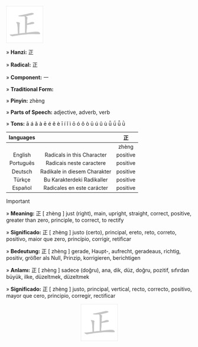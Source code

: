 <a href="https://dictionary.writtenchinese.com/worddetail/zheng/1041/1/1" target="blank"><img align="center" src="https://github.com/DeiseFreire/Chinese_dictionary/blob/main/Hanzi%20%E6%AD%A3/%E6%AD%A3.gif" alt="" height="100" /></a> 

» **Hanzi:** 正 

» **Radical:** 正 

» **Component:** 一 

» **Traditional Form:** 

» **Pinyin:** zhèng

» **Parts of Speech:** adjective, adverb, verb

» **Tons:** ā á ǎ à ē é ě è ī í ǐ ì ō ó ǒ ò ū ú ǔ ù ǖ ǘ ǚ ǜ 	

| languages  |  | 正 |
| :---: | :---: | :---: |
|  |  | zhèng |
| English | Radicals in this Character | positive | 
| Português |Radicais neste caractere | positive |
| Deutsch | Radikale in diesem Charakter | positive |
| Türkçe | Bu Karakterdeki Radikaller | positive |
| Español | Radicales en este carácter | positive |

> [!IMPORTANT]
>
> » **Meaning:** 正 [ zhèng ] just (right), main, upright, straight, correct, positive, greater than zero, principle, to correct, to rectify
>
> » **Significado:** 正 [ zhèng ] justo (certo), principal, ereto, reto, correto, positivo, maior que zero, princípio, corrigir, retificar
>
> » **Bedeutung:** 正 [ zhèng ] gerade, Haupt-, aufrecht, geradeaus, richtig, positiv, größer als Null, Prinzip, korrigieren, berichtigen
>
> » **Anlamı:** 正 [ zhèng ] sadece (doğru), ana, dik, düz, doğru, pozitif, sıfırdan büyük, ilke, düzeltmek, düzeltmek
> 
> » **Significado:** 正 [ zhèng ] justo, principal, vertical, recto, correcto, positivo, mayor que cero, principio, corregir, rectificar

<p align="center">
<a href="https://dictionary.writtenchinese.com/worddetail/zheng/1041/1/1" target="blank"><img align="center" src="https://github.com/DeiseFreire/Chinese_dictionary/blob/main/Hanzi%20%E6%AD%A3/%E6%AD%A3.gif" alt="" height="100" /></a> 
</p>

